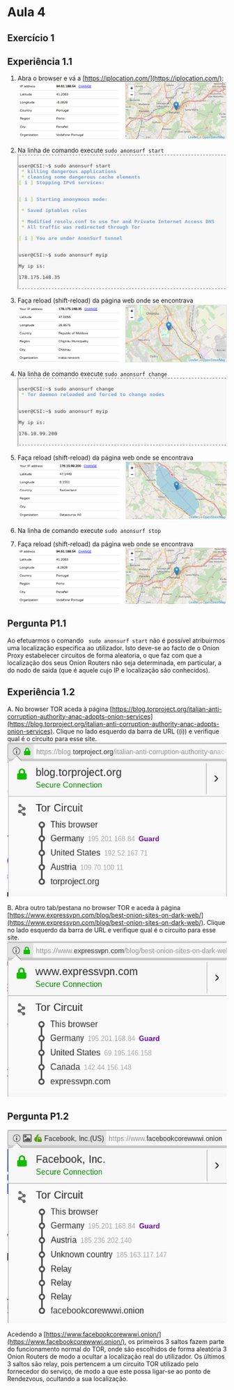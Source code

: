 # Aula 4

## Exercício 1

## Experiência 1.1
1. Abra o browser e vá a [https://iplocation.com/](https://iplocation.com/):
![Experiência1_1](https://github.com/uminho-miei-engseg-19-20/Grupo6/blob/master/TPraticas/Aula4/img/1.png)

2. Na linha de comando execute `sudo anonsurf start`
![Experiência1_1](https://github.com/uminho-miei-engseg-19-20/Grupo6/blob/master/TPraticas/Aula4/img/2.png)

3. Faça reload (shift-reload) da página web onde se encontrava
![Experiência1_1](https://github.com/uminho-miei-engseg-19-20/Grupo6/blob/master/TPraticas/Aula4/img/3.png)

4. Na linha de comando execute `sudo anonsurf change`
![Experiência1_1](https://github.com/uminho-miei-engseg-19-20/Grupo6/blob/master/TPraticas/Aula4/img/4.png)

5. Faça reload (shift-reload) da página web onde se encontrava
![Experiência1_1](https://github.com/uminho-miei-engseg-19-20/Grupo6/blob/master/TPraticas/Aula4/img/5.png)

6. Na linha de comando execute `sudo anonsurf stop`

7. Faça reload (shift-reload) da página web onde se encontrava
![Experiência1_1](https://github.com/uminho-miei-engseg-19-20/Grupo6/blob/master/TPraticas/Aula4/img/7.png)

## Pergunta P1.1

Ao efetuarmos o comando ``` sudo anonsurf start``` não é possível atribuirmos uma localização especifica ao utilizador. Isto deve-se ao facto de o Onion Proxy estabelecer circuitos de forma aleatoria, o que faz com que a localização dos seus Onion Routers não seja determinada, em particular, a do nodo de saida (que é aquele cujo IP e localização são conhecidos).

## Experiência 1.2

A. No browser TOR aceda à página [https://blog.torproject.org/italian-anti-corruption-authority-anac-adopts-onion-services](https://blog.torproject.org/italian-anti-corruption-authority-anac-adopts-onion-services). Clique no lado esquerdo da barra de URL ((i)) e verifique qual é o circuito para esse site.
![Experiência1_2](https://github.com/uminho-miei-engseg-19-20/Grupo6/blob/master/TPraticas/Aula4/img/A.png)

B. Abra outro tab/pestana no browser TOR e aceda à página [https://www.expressvpn.com/blog/best-onion-sites-on-dark-web/](https://www.expressvpn.com/blog/best-onion-sites-on-dark-web/). Clique no lado esquerdo da barra de URL e verifique qual é o circuito para esse site.
![Experiência1_2](https://github.com/uminho-miei-engseg-19-20/Grupo6/blob/master/TPraticas/Aula4/img/B.png)

## Pergunta P1.2
![Pergunta_P1_2](https://github.com/uminho-miei-engseg-19-20/Grupo6/blob/master/TPraticas/Aula4/img/p2.png)

Acedendo a [https://www.facebookcorewwwi.onion/](https://www.facebookcorewwwi.onion/), os primeiros 3 saltos fazem parte do funcionamento normal do TOR, onde são escolhidos de forma aleatória 3 Onion Routers de modo a ocultar a localização real do utilizador. Os últimos 3 saltos são relay, pois pertencem a um circuito TOR utilizado pelo fornecedor do serviço, de modo a que este possa ligar-se ao ponto de Rendezvous, ocultando a sua localização.

